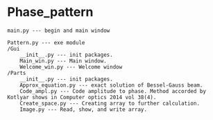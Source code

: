 # Phase_pattern

	main.py --- begin and main window
	
	Pattern.py --- exe module
	/Gui
		__init__.py --- init packages.
		Main_win.py --- Main window.
		Welcome_win.py --- Welcome window
	/Parts
		__init__.py --- init packages.
		Approx_equation.py --- exact solution of Bessel-Gauss beam.
		Code_ampl.py --- Code amplitude to phase. Method accorded by Kotlyar shows in Computer optics 2014 vol 38(4).
		Create_space.py --- Creating array to further calculation.
		Image.py --- Read, show, and write array.
